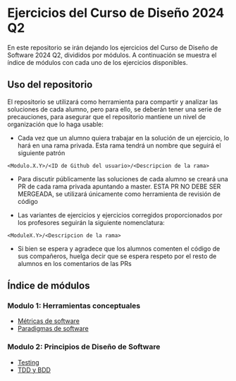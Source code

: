 # Ejercicios del Curso de Diseño 2024 Q2

En este repositorio se irán dejando los ejercicios del Curso de Diseño de Software 2024 Q2,
divididos por módulos. A continuación se muestra el índice de módulos con cada uno de los
ejercicios disponibles.

## Uso del repositorio

El repositorio se utilizará como herramienta para compartir y analizar las soluciones de
cada alumno, pero para ello, se deberán tener una serie de precauciones, para asegurar
que el repositorio mantiene un nivel de organización que lo haga usable:

- Cada vez que un alumno quiera trabajar en la solución de un ejercicio, lo hará en una rama
  privada. Esta rama tendrá un nombre que seguirá el siguiente patrón

```
<Modulo.X.Y>/<ID de Github del usuario>/<Descripcion de la rama>
```

- Para discutir públicamente las soluciones de cada alumno se creará una PR de cada rama privada
  apuntando a master. ESTA PR NO DEBE SER MERGEADA, se utilizará únicamente como herramienta
  de revisión de código

- Las variantes de ejercicios y ejercicios corregidos proporcionados por los profesores seguirán
  la siguiente nomenclatura:

```
<ModuleX.Y>/<Descripcion de la rama>
```

- Si bien se espera y agradece que los alumnos comenten el código de sus compañeros, huelga decir que se espera respeto por el resto de alumnos en los comentarios de las PRs

## Índice de módulos

### Modulo 1: Herramientas conceptuales

- [Métricas de software](Modulo1/Metricas)
- [Paradigmas de software](Modulo1/Paradigmas)

### Modulo 2: Principios de Diseño de Software

- [Testing](Modulo2/Testing)
- [TDD y BDD](Modulo2/TDDyBDD)
